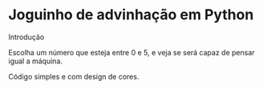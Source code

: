 # Joguinho de advinhação em Python

Introdução

Escolha um número que esteja entre 0 e 5, e veja se será capaz de pensar igual a máquina.

Código simples e com design de cores.
